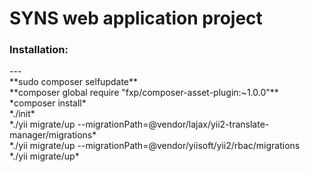 SYNS web application project
===
>
<h3>Installation:</h3>
---
<br> **sudo composer selfupdate**
<br> **composer global require "fxp/composer-asset-plugin:~1.0.0"**
<br> *composer install*
<br> *./init*
<br> *./yii migrate/up --migrationPath=@vendor/lajax/yii2-translate-manager/migrations*
<br> *./yii migrate/up --migrationPath=@vendor/yiisoft/yii2/rbac/migrations
<br> *./yii migrate/up*
